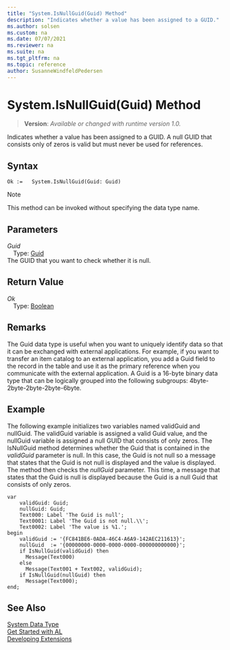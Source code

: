 ```yaml
---
title: "System.IsNullGuid(Guid) Method"
description: "Indicates whether a value has been assigned to a GUID."
ms.author: solsen
ms.custom: na
ms.date: 07/07/2021
ms.reviewer: na
ms.suite: na
ms.tgt_pltfrm: na
ms.topic: reference
author: SusanneWindfeldPedersen
---
```

[//]: # (START>DO_NOT_EDIT)
[//]: # (IMPORTANT:Do not edit any of the content between here and the END>DO_NOT_EDIT.)
[//]: # (Any modifications should be made in the .xml files in the ModernDev repo.)
# System.IsNullGuid(Guid) Method
> **Version**: _Available or changed with runtime version 1.0._

Indicates whether a value has been assigned to a GUID. A null GUID that consists only of zeros is valid but must never be used for references.


## Syntax
```AL
Ok :=   System.IsNullGuid(Guid: Guid)
```
> [!NOTE]
> This method can be invoked without specifying the data type name.
## Parameters
*Guid*  
&emsp;Type: [Guid](../guid/guid-data-type.md)  
The GUID that you want to check whether it is null.  


## Return Value
*Ok*  
&emsp;Type: [Boolean](../boolean/boolean-data-type.md)  



[//]: # (IMPORTANT: END>DO_NOT_EDIT)

## Remarks

The Guid data type is useful when you want to uniquely identify data so that it can be exchanged with external applications. For example, if you want to transfer an item catalog to an external application, you add a Guid field to the record in the table and use it as the primary reference when you communicate with the external application. A Guid is a 16-byte binary data type that can be logically grouped into the following subgroups: 4byte-2byte-2byte-2byte-6byte.  
  
## Example

The following example initializes two variables named validGuid and nullGuid. The validGuid variable is assigned a valid Guid value, and the nullGuid variable is assigned a null GUID that consists of only zeros. The IsNullGuid method determines whether the Guid that is contained in the *validGuid* parameter is null. In this case, the Guid is not null so a message that states that the Guid is not null is displayed and the value is displayed. The method then checks the *nullGuid* parameter. This time, a message that states that the Guid is null is displayed because the Guid is a null Guid that consists of only zeros. 
 
```al
var
    validGuid: Guid;
    nullGuid: Guid;
    Text000: Label 'The Guid is null';
    Text0001: Label 'The Guid is not null.\\';
    Text0002: Label 'The value is %1.';
begin
    validGuid := '{FC841BE6-0ADA-46C4-A6A9-142AEC211613}';  
    nullGuid  := '{00000000-0000-0000-0000-000000000000}';        
    if IsNullGuid(validGuid) then  
      Message(Text000)  
    else   
      Message(Text001 + Text002, validGuid);  
    if IsNullGuid(nullGuid) then  
      Message(Text000);  
end;
```  

## See Also

[System Data Type](system-data-type.md)  
[Get Started with AL](../../devenv-get-started.md)  
[Developing Extensions](../../devenv-dev-overview.md)